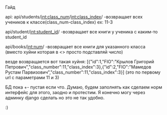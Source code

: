 Гайд

api:
api/students/<int:class_num>/<int:class_index>/ -возвращает всех учеников к классе(class_num-class_index) ex: 11-3

api/student/<int:student_id>/ -возвращает все книги у ученика с каким-то student_id

api/books/<int:num>/ -возвращает все книги для указанного класса (вместо хуйни которая в <> просто подставляй число)

везде возвращается вот такая хуйня: [{"id":1,"FIO":"Крылов Григорий Петрович","class_number":11,"class_index":3},{"id":2,"FIO":"Мамедов Рустам Парвизович","class_number":11,"class_index":3}]
(это по первому url с параметрами 11 и 3)

БД пока +- пустая если что. Думаю, будем заполнять как сделаем норм интерфейс для этого, заодно и протестим. Я конечно могу через админку django сделать но это не так удобно.

:)